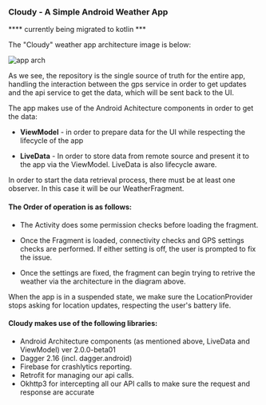 ### Cloudy - A Simple Android Weather App


**** currently being migrated to kotlin ***

The "Cloudy" weather app architecture image is below:



![app arch](https://image.ibb.co/kpCs2m/cloudy_2.png)

As we see, the repository is the single source of truth for the entire app, handling the interaction between the gps service in order to get updates and the api service to get the data, which will be sent back to the UI. 

The app makes use of the Android Achitecture components in order to get the data:

* **ViewModel** -  in order to prepare data for the UI while respecting the lifecycle of the app

* **LiveData** - In order to store data from remote source and present it to the app via the ViewModel. LiveData is also lifecycle aware. 

In order to start the data retrieval process, there must be at least one observer. In this case it will be our WeatherFragment. 

#### The Order of operation is as follows:

* The Activity does some permission checks before loading the fragment.

* Once  the Fragment is loaded, connectivity checks and GPS settings checks are performed. If either setting is off, the user is prompted to fix the issue. 

* Once the settings are fixed, the  fragment can begin trying to retrive the weather via the architecture in the diagram above.

When the app is in a suspended state, we make sure the  LocationProvider stops asking for location updates, respecting the user's battery life. 

#### Cloudy makes use of the following libraries:

* Android Architecture components (as mentioned above, LiveData and ViewModel) ver 2.0.0-beta01
* Dagger 2.16 (incl. dagger.android)
* Firebase for crashlytics reporting.
* Retrofit for managing our api calls.
* Okhttp3 for intercepting all our API calls to make sure the request and response are accurate

